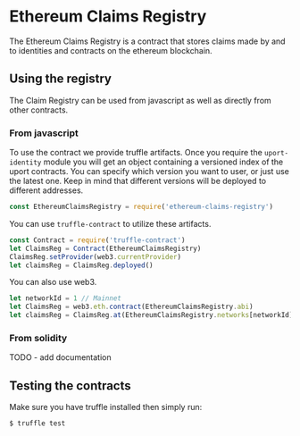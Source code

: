 # Ethereum Claims Registry
The Ethereum Claims Registry is a contract that stores claims made by and to identities and contracts on the ethereum blockchain.

## Using the registry
The Claim Registry can be used from javascript as well as directly from other contracts.

### From javascript
To use the contract we provide truffle artifacts. Once you require the `uport-identity` module you will get an object containing a versioned index of the uport contracts. You can specify which version you want to user, or just use the latest one. Keep in mind that different versions will be deployed to different addresses.
```javascript
const EthereumClaimsRegistry = require('ethereum-claims-registry')
```

 You can use `truffle-contract` to utilize these artifacts.
```javascript
const Contract = require('truffle-contract')
let ClaimsReg = Contract(EthereumClaimsRegistry)
ClaimsReg.setProvider(web3.currentProvider)
let claimsReg = ClaimsReg.deployed()
```
You can also use web3.
```javascript
let networkId = 1 // Mainnet
let ClaimsReg = web3.eth.contract(EthereumClaimsRegistry.abi)
let claimsReg = ClaimsReg.at(EthereumClaimsRegistry.networks[networkId].address)
```

### From solidity
TODO - add documentation

## Testing the contracts

Make sure you have truffle installed then simply run:
```
$ truffle test
```

